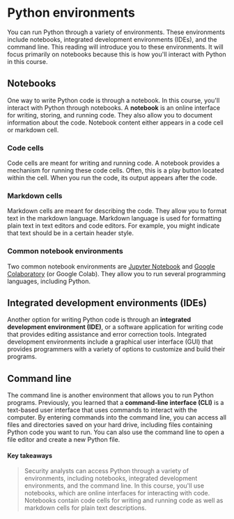 # Python environments
You can run Python through a variety of environments. These environments include notebooks, integrated development environments (IDEs), and the command line. This reading will introduce you to these environments. It will focus primarily on notebooks because this is how you'll interact with Python in this course.

## Notebooks
One way to write Python code is through a notebook. In this course, you'll interact with Python through notebooks. A **notebook** is an online interface for writing, storing, and running code. They also allow you to document information about the code. Notebook content either appears in a code cell or markdown cell.

### Code cells
Code cells are meant for writing and running code. A notebook provides a mechanism for running these code cells. Often, this is a play button located within the cell. When you run the code, its output appears after the code. 

### Markdown cells
Markdown cells are meant for describing the code. They allow you to format text in the markdown language. Markdown language is used for formatting plain text in text editors and code editors. For example, you might indicate that text should be in a certain header style. 

### Common notebook environments
Two common notebook environments are [Jupyter Notebook](https://jupyter.org/about) and [Google Colaboratory](https://colab.research.google.com/) (or Google Colab). They allow you to run several programming languages, including Python. 

## Integrated development environments (IDEs)
Another option for writing Python code is through an **integrated development environment (IDE)**, or a software application for writing code that provides editing assistance and error correction tools. Integrated development environments include a graphical user interface (GUI) that provides programmers with a variety of options to customize and build their programs. 

## Command line
The command line is another environment that allows you to run Python programs. Previously, you learned that a **command-line interface (CLI)** is a text-based user interface that uses commands to interact with the computer. By entering commands into the command line, you can access all files and directories saved on your hard drive, including files containing Python code you want to run. You can also use the command line to open a file editor and create a new Python file.

#### Key takeaways
> Security analysts can access Python through a variety of environments, including notebooks, integrated development environments, and the command line. In this course, you'll use notebooks, which are online interfaces for interacting with code. Notebooks contain code cells for writing and running code as well as markdown cells for plain text descriptions.